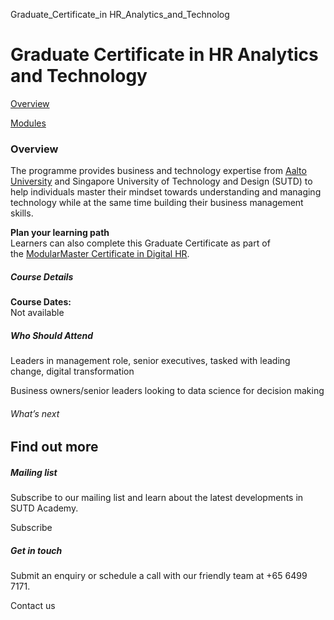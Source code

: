 Graduate_Certificate_in HR_Analytics_and_Technolog



Graduate Certificate in HR Analytics and Technology
===================================================

[Overview](/course/graduate-certificate-in-hr-analytics-and-technology/#tabs)

[Modules](/course/graduate-certificate-in-hr-analytics-and-technology/modules/#tabs)

### Overview

The programme provides business and technology expertise from [Aalto University](https://www.aaltoee.sg/programs/modular-master-in-technology-and-management) and Singapore University of Technology and Design (SUTD) to help individuals master their mindset towards understanding and managing technology while at the same time building their business management skills.

**Plan your learning path**  
Learners can also complete this Graduate Certificate as part of the [ModularMaster Certificate in Digital HR](/course/modularmaster-in-digital-hr/).

##### **Course Details**

**Course Dates:**  
Not available

##### **Who Should Attend**

Leaders in management role, senior executives, tasked with leading change, digital transformation

Business owners/senior leaders looking to data science for decision making

###### What’s next

Find out more
-------------

##### Mailing list

Subscribe to our mailing list and learn about the latest developments in SUTD Academy.

Subscribe

##### Get in touch

Submit an enquiry or schedule a call with our friendly team at +65 6499 7171.

Contact us

